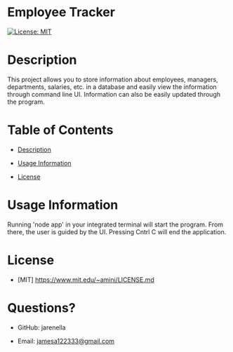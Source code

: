 # Employee Tracker

[![License: MIT](https://img.shields.io/badge/License-MIT-yellow.svg)](https://opensource.org/licenses/MIT)

# Description

This project allows you to store information about employees, managers, departments, salaries, etc. in a database and easily view the information through command line UI. Information can also be easily updated through the program.

# Table of Contents

- [Description](#Description)

- [Usage Information](#Usage-Information)

- [License](#License)

# Usage Information

Running 'node app' in your integrated terminal will start the program. From there, the user is guided by the UI. Pressing Cntrl C will end the application.

# License
    
- [MIT] https://www.mit.edu/~amini/LICENSE.md


# Questions?

- GitHub: jarenella

- Email: jamesa122333@gmail.com